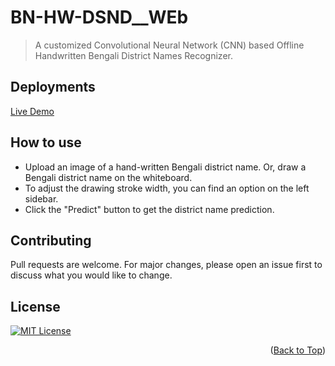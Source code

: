 <div id="Top"></div>

# BN-HW-DSND__WEb

> A customized Convolutional Neural Network (CNN) based Offline Handwritten Bengali District Names Recognizer.

## Deployments

[Live Demo](https://bn-hw-dsnd.streamlit.app/)

## How to use

-   Upload an image of a hand-written Bengali district name. Or, draw a Bengali district name on the whiteboard.
-   To adjust the drawing stroke width, you can find an option on the left sidebar.
-   Click the "Predict" button to get the district name prediction.



## Contributing

Pull requests are welcome. For major changes, please open an issue first to discuss what you would like to change.

## License

[![MIT License][license-shield]][license-url]

<p align="right">(<a href="#Top">Back to Top</a>)</p>


[license-shield]: https://img.shields.io/github/license/Ahasanhossen/BD-HDR.svg?style=for-the-badge
[license-url]: https://github.com/Ahasanhossen/BD-HDR/blob/main/LICENSE
